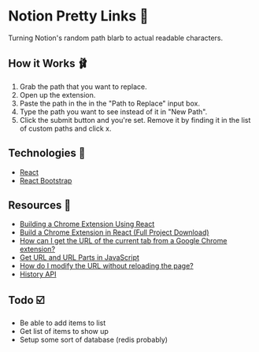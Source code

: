 # Notion Pretty Links 🔗

Turning Notion's random path blarb to actual readable characters.

## How it Works 🩰

1. Grab the path that you want to replace.
2. Open up the extension.
3. Paste the path in the in the "Path to Replace" input box.
4. Type the path you want to see instead of it in "New Path".
5. Click the submit button and you're set. Remove it by finding it in the list of custom paths and click x.

## Technologies 🧺

- [React](https://reactjs.org/)
- [React Bootstrap](https://react-bootstrap.github.io/)

## Resources 🙏

- [Building a Chrome Extension Using React](https://medium.com/@gilfink/building-a-chrome-extension-using-react-c5bfe45aaf36)
- [Build a Chrome Extension in React (Full Project Download)](https://www.youtube.com/watch?v=4x0lQu1TOCQ)
- [How can I get the URL of the current tab from a Google Chrome extension?](https://stackoverflow.com/questions/1979583/how-can-i-get-the-url-of-the-current-tab-from-a-google-chrome-extension)
- [Get URL and URL Parts in JavaScript](https://css-tricks.com/snippets/javascript/get-url-and-url-parts-in-javascript/)
- [How do I modify the URL without reloading the page?](https://stackoverflow.com/questions/824349/how-do-i-modify-the-url-without-reloading-the-page)
- [History API](https://developer.mozilla.org/en-US/docs/Web/API/History_API)

## Todo ☑️

- Be able to add items to list
- Get list of items to show up
- Setup some sort of database (redis probably)
